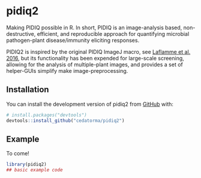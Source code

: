 
# pidiq2

<!-- badges: start -->
<!-- badges: end -->

Making PIDIQ possible in R. In short, PIDIQ is an image-analysis based, non-destructive, efficient, and reproducible approach for quantifying microbial pathogen-plant disease/immunity eliciting responses. 

PIDIQ2 is inspired by the original PIDIQ ImageJ macro, see [Laflamme et al. 2016](https://pubmed.ncbi.nlm.nih.gov/27996374/), but its functionality has been expended for large-scale screening, allowing for the analysis of multiple-plant images, and provides a set of helper-GUIs simplify make image-preprocessing. 

## Installation

You can install the development version of pidiq2 from [GitHub](https://github.com/) with:

``` r
# install.packages("devtools")
devtools::install_github("cedatorma/pidiq2")
```

## Example

To come!

``` r
library(pidiq2)
## basic example code
```

